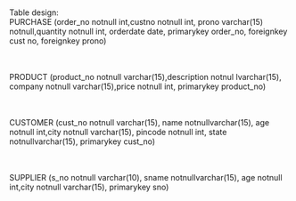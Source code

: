 <br>Table design:
<br>PURCHASE (order_no notnull int,custno notnull int, prono varchar(15) notnull,quantity notnull int, orderdate date, primarykey order_no, foreignkey cust no, foreignkey prono)


<br><br>PRODUCT (product_no notnull varchar(15),description notnul lvarchar(15), company notnull varchar(15),price notnull int, primarykey product_no)


<br><br>CUSTOMER (cust_no notnull varchar(15), name notnullvarchar(15), age notnull int,city notnull varchar(15), pincode notnull int, state notnullvarchar(15), primarykey cust_no)


<br><br>SUPPLIER (s_no notnull varchar(10), sname notnullvarchar(15), age notnull int,city notnull varchar(15), primarykey sno)


